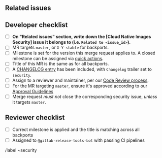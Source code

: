 <!--
# README first!
This MR should be created on https://gitlab.com/gitlab-org/security/charts/components/images

See [the general developer security release guidelines](https://gitlab.com/gitlab-org/release/docs/blob/master/general/security/developer.md).
-->

## Related issues

<!-- Mention the GitLab Security issue this MR is related to -->

## Developer checklist

- [ ] **On "Related issues" section, write down the [Cloud Native Images Security] issue it belongs to (i.e. `Related to <issue_id>`).**
- [ ] MR targets `master`, or `X-Y-stable` for backports.
- [ ] Milestone is set for the version this merge request applies to. A closed milestone can be assigned via [quick actions].
- [ ] Title of this MR is the same as for all backports.
- [ ] A [CHANGELOG entry] has been included, with `Changelog` trailer set to `security`.
- [ ] Assign to a reviewer and maintainer, per our [Code Review process].
- [ ] For the MR targeting `master`, ensure it's approved according to our [Approval Guidelines]
- [ ] Merge request _must not_ close the corresponding security issue, _unless_ it targets `master`.

## Reviewer checklist

- [ ] Correct milestone is applied and the title is matching across all backports
- [ ] Assigned to `@gitlab-release-tools-bot` with passing CI pipelines

/label ~security

[loud Native Images Security]: https://gitlab.com/gitlab-org/security/charts/components/images
[approval guidelines]: https://docs.gitlab.com/ee/development/code_review.html#approval-guidelines
[Code Review process]: https://docs.gitlab.com/ee/development/code_review.html
[quick actions]: https://docs.gitlab.com/ee/user/project/quick_actions.html#quick-actions-for-issues-merge-requests-and-epics
[CHANGELOG entry]: https://docs.gitlab.com/ee/development/changelog.html#overview
